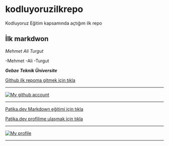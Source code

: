 # kodluyoruzilkrepo
Kodluyoruz Eğitim kapsamında açtığım ilk repo

## İlk markdwon

*Mehmet Ali Turgut*

-Mehmet
-Ali
-Turgut

***Gebze Teknik Üniversite***

[Github ilk repoma gitmek için tıkla](https://github.com/Target15/kodluyoruzilkrepo.git)

---

[![My github account](https://r.resimlink.com/fU9dDca.png)](https://resimlink.com/fU9dDca)

---

[Patika.dev Markdown eğitimi için tıkla](https://app.patika.dev/courses/git/markdown-nedir-nasil-kullaniriz-)

[Patika.dev profilime ulaşmak için tıkla](https://app.patika.dev/formatlos)

---

[![My profile](https://r.resimlink.com/iSGZyE0v9.png)](https://resimlink.com/iSGZyE0v9)

---







